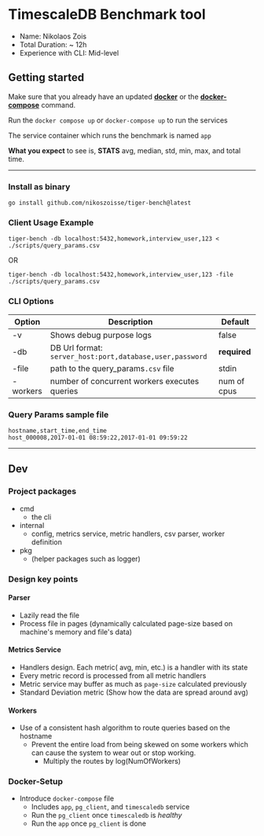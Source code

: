 # TimescaleDB Benchmark tool

- Name: Nikolaos Zois
- Total Duration: ~ 12h
- Experience with CLI: Mid-level

## Getting started

Make sure that you already have an updated [**docker**](https://docs.docker.com/engine/install/ubuntu/) or the [**docker-compose**](https://www.digitalocean.com/community/tutorials/how-to-install-and-use-docker-compose-on-ubuntu-20-04#step-1-installing-docker-compose) command.

Run the `docker compose up` or `docker-compose up` to run the services

The service container which runs the benchmark is named `app`

**What you expect** to see is, **STATS** avg, median, std, min, max, and total time.

----
### Install as binary
```shell
go install github.com/nikoszoisse/tiger-bench@latest
```

### Client Usage Example
```shell
tiger-bench -db localhost:5432,homework,interview_user,123 < ./scripts/query_params.csv
```
OR
```shell
tiger-bench -db localhost:5432,homework,interview_user,123 -file ./scripts/query_params.csv
````

### CLI Options

| Option   | Description                                              | Default      |
|----------|----------------------------------------------------------|--------------|
| -v       | Shows debug purpose logs                                 | false        |
| -db      | DB Url format: `server_host:port,database,user,password` | **required** |
| -file    | path to the query_params`.csv` file                      | stdin        |
| -workers | number of concurrent workers executes queries            | num of cpus  |

### Query Params sample file
```csv
hostname,start_time,end_time
host_000008,2017-01-01 08:59:22,2017-01-01 09:59:22
```
---
## Dev
### Project packages

- cmd
  - the cli
- internal
  - config, metrics service, metric handlers, csv parser, worker definition
- pkg
  - (helper packages such as logger)

### Design key points
#### Parser
* Lazily read the file
* Process file in pages (dynamically calculated page-size based on machine's memory and file's data)

#### Metrics Service
* Handlers design. Each metric( avg, min, etc.) is a handler with its state
* Every metric record is processed from all metric handlers
* Metric service may buffer as much as `page-size` calculated previously
* Standard Deviation metric (Show how the data are spread around avg)


#### Workers
* Use of a consistent hash algorithm to route queries based on the hostname
  * Prevent the entire load from being skewed on some workers which can cause the system to wear out or stop working.
    * Multiply the routes by log(NumOfWorkers)

### Docker-Setup
* Introduce `docker-compose` file
  * Includes `app`, `pg_client`, and `timescaledb` service
  * Run the `pg_client` once `timescaledb` is _healthy_
  * Run the `app` once `pg_client` is done
